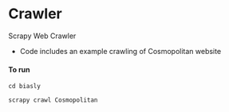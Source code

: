 # Crawler
Scrapy Web Crawler

- Code includes an example crawling of Cosmopolitan website

#### To run
```
cd biasly

scrapy crawl Cosmopolitan
```
